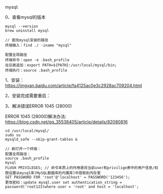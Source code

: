 

mysql:

0、查看mysql的版本
```
mysql --version
brew uninstall mysql 

// 查找mysql安装的路径
终端输入：find ./ -iname "mysql" 

配置全局路径
终端命令：open -e .bash_profile 
在后面追加：export PATH=${PATH}:/usr/local/mysql/bin;
终端执行：source .bash_profile

```

1、安装：https://jingyan.baidu.com/article/fa4125ac0e3c2928ac709204.html

2、安装完成需要重启：

3、解决错误ERROR 1045 (28000)

ERROR 1045 (28000)解决办法: https://blog.csdn.net/qq_35538405/article/details/82080816

```
cd /usr/local/mysql/
sudo su 
mysqld_safe --skip-grant-tables &

// 新打开一个终端：
配置全局路径：
source .bash_profile
mysql
FLUSH PRIVILEGES; // 命令本质上的作用是将当前user和privilige表中的用户信息/权限设置从mysql库(MySQL数据库的内置库)中提取到内存里
SET PASSWORD FOR 'root'@'localhost' = PASSWORD('123456');
更改密码：update mysql.user set authentication_string = password('root123)where user = 'root' and host = 'localhost';


```